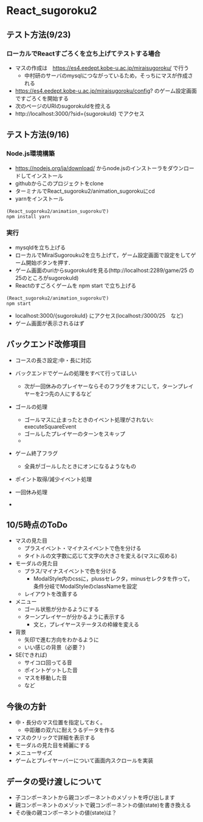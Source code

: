 # React_sugoroku2

## テスト方法(9/23)
### ローカルでReactすごろくを立ち上げてテストする場合
- マスの作成は　https://es4.eedept.kobe-u.ac.jp/miraisugoroku/ で行う
  - 中村研のサーバのmysqlにつながっているため，そっちにマスが作成される
- https://es4.eedept.kobe-u.ac.jp/miraisugoroku/config? のゲーム設定画面ですごろくを開始する
- 次のページのURIのsugorokuIdを控える
- http://localhost:3000/?sid={sugorokuId} でアクセス

## テスト方法(9/16) 
### Node.js環境構築
- https://nodejs.org/ja/download/ からnode.jsのインストーラをダウンロードしてインストール
- githubからこのプロジェクトをclone
- ターミナルでReact_sugoroku2/animation_sugorokuにcd
- yarnをインストール
```
(React_sugoroku2/animation_sugorokuで)
npm install yarn
```

### 実行
- mysqldを立ち上げる
- ローカルでMiraiSugorouku2を立ち上げて，ゲーム設定画面で設定をしてゲーム開始ボタンを押す．
- ゲーム画面のuriからsugorokuIdを見る(http://localhost:2289/game/25  の25のところがsugorokuId)
- Reactのすごろくゲームを npm start で立ち上げる
```
(React_sugoroku2/animation_sugorokuで)
npm start
```
- localhost:3000/{sugorokuId} にアクセス(localhost:/3000/25　など)
- ゲーム画面が表示されるはず


## バックエンド改修項目
- コースの長さ設定:中・長に対応

- バックエンドでゲームの処理をすべて行ってほしい
  - 次が一回休みのプレイヤーならそのフラグをオフにして，ターンプレイヤーを2つ先の人にするなど

- ゴールの処理
  - ゴールマスに止まったときのイベント処理がされない: executeSquareEvent
  - ゴールしたプレイヤーのターンをスキップ
  - 
  
- ゲーム終了フラグ
  - 全員がゴールしたときにオンになるようなもの
  
- ポイント取得/減少イベント処理
- 一回休み処理
- 

## 10/5時点のToDo
- マスの見た目
  - プラスイベント・マイナスイベントで色を分ける
  - タイトルの文字数に応じて文字の大きさを変える(マスに収める)
- モーダルの見た目
  - プラス/マイナスイベントで色を分ける
    - ModalStyle内のcssに，plussセレクタ，minusセレクタを作って，条件分岐でModalStyleのclassNameを設定
  - レイアウトを改善する
- メニュー
  - ゴール状態が分かるようにする
  - ターンプレイヤーが分かるように表示する
    - 文と，プレイヤーステータスの枠線を変える
- 背景
  - 矢印で進む方向をわかるように
  - いい感じの背景（必要？)
- SE(できれば)
  - サイコロ回ってる音
  - ポイントゲットした音
  - マスを移動した音
  - など  


## 今後の方針
- 中・長分のマス位置を指定しておく。
    - 中距離の双六に耐えうるデータを作る
- マスのクリックで詳細を表示する
- モーダルの見た目を綺麗にする
- メニューサイズ
- ゲームとプレイヤーバーについて画面内スクロールを実装




## データの受け渡しについて
- 子コンポーネントから親コンポーネントのメゾットを呼び出します
- 親コンポーネントのメゾットで親コンポーネントの値(state)を書き換える
- その後の親コンポーネントの値(state)は？
